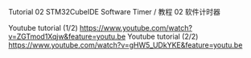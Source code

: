 Tutorial 02 STM32CubeIDE Software Timer / 教程 02 软件计时器

Youtube tutorial (1/2) https://www.youtube.com/watch?v=ZGTmod1Xqjw&feature=youtu.be
Youtube tutorial (2/2) https://www.youtube.com/watch?v=gHW5_UDkYKE&feature=youtu.be
